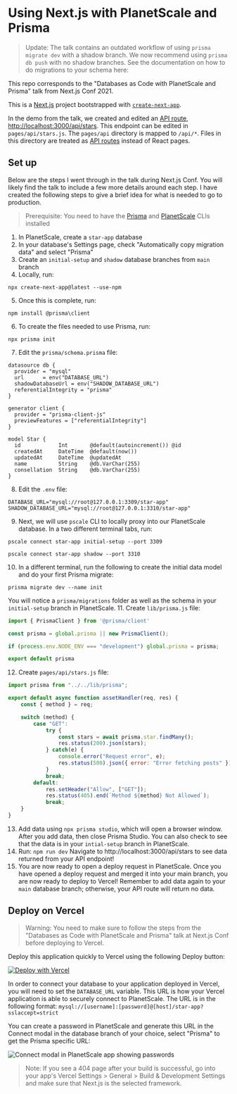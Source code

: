 # Using Next.js with PlanetScale and Prisma

> Update: The talk contains an outdated workflow of using `prisma migrate dev` with a shadow branch. We now recommend using `prisma db push` with no shadow branches. See the documentation on how to do migrations to your schema here: 

This repo corresponds to the "Databases as Code with PlanetScale and Prisma" talk from Next.js Conf 2021.

This is a [Next.js](https://nextjs.org/) project bootstrapped with [`create-next-app`](https://github.com/vercel/next.js/tree/canary/packages/create-next-app).

In the demo from the talk, we created and edited an [API route](https://nextjs.org/docs/api-routes/introduction), [http://localhost:3000/api/stars](http://localhost:3000/api/stars). This endpoint can be edited in `pages/api/stars.js`. The `pages/api` directory is mapped to `/api/*`. Files in this directory are treated as [API routes](https://nextjs.org/docs/api-routes/introduction) instead of React pages.

## Set up

Below are the steps I went through in the talk during Next.js Conf. You will likely find the talk to include a few more details around each step. I have created the following steps to give a brief idea for what is needed to go to production. 

> Prerequisite: You need to have the [Prisma](https://www.prisma.io/docs/concepts/components/prisma-cli/installatio) and [PlanetScale](https://docs.planetscale.com/reference/planetscale-environment-setup) CLIs installed

1. In PlanetScale, create a `star-app` database
2. In your database's Settings page, check "Automatically copy migration data" and select "Prisma"
3. Create an `initial-setup` and `shadow` database branches from `main` branch
4. Locally, run:
```
npx create-next-app@latest --use-npm
```
5. Once this is complete, run:
```cd star-app
npm install @prisma\client
```
6. To create the files needed to use Prisma, run:
```
npx prisma init
```
7. Edit the `prisma/schema.prisma` file: 
```
datasource db {
  provider = "mysql"
  url      = env("DATABASE_URL")
  shadowDatabaseUrl = env("SHADOW_DATABASE_URL")
  referentialIntegrity = "prisma"
}

generator client {
  provider = "prisma-client-js"
  previewFeatures = ["referentialIntegrity"]
}

model Star {
  id            Int       @default(autoincrement()) @id
  createdAt     DateTime  @default(now())
  updatedAt     DateTime  @updatedAt
  name          String    @db.VarChar(255)
  consellation  String    @db.VarChar(255)
}
```
8. Edit the `.env` file: 
```
DATABASE_URL="mysql://root@127.0.0.1:3309/star-app"
SHADOW_DATABASE_URL="mysql://root@127.0.0.1:3310/star-app"
```
9. Next, we will use `pscale` CLI to locally proxy into our PlanetScale database. In a two different terminal tabs, run:
```
pscale connect star-app initial-setup --port 3309
```
```
pscale connect star-app shadow --port 3310
```
10. In a different terminal, run the following to create the initial data model and do your first Prisma migrate:
```
prisma migrate dev --name init
```
You will notice a `prisma/migrations` folder as well as the schema in your `initial-setup` branch in PlanetScale.
11. Create `lib/prisma.js` file:
```javascript
import { PrismaClient } from '@prisma/client'

const prisma = global.prisma || new PrismaClient();

if (process.env.NODE_ENV === "development") global.prisma = prisma;

export default prisma
```
12. Create `pages/api/stars.js` file:
```javascript
import prisma from "../../lib/prisma";

export default async function assetHandler(req, res) {
    const { method } = req;

    switch (method) {
        case "GET":
            try {   
                const stars = await prisma.star.findMany();
                res.status(200).json(stars);
            } catch(e) {
                console.error("Request error", e);
                res.status(500).json({ error: "Error fetching posts" });
            }
            break;
        default:
            res.setHeader("Allow", ["GET"]);
            res.status(405).end(`Method ${method} Not Allowed`);
            break;
    }
}
```
13. Add data using `npx prisma studio`, which will open a browser window. After you add data, then close Prisma Studio. You can also check to see that the data is in your `intial-setup` branch in PlanetScale.
14. Run: 
```npm run dev```
Navigate to http://localhost:3000/api/stars to see data returned from your API endpoint!
15. You are now ready to open a deploy request in PlanetScale. Once you have opened a deploy request and merged it into your main branch, you are now ready to deploy to Vercel! Remember to add data again to your `main` database branch; otherwise, your API route will return no data. 

## Deploy on Vercel

> Warning: You need to make sure to follow the steps from the "Databases as Code with PlanetScale and Prisma" talk at Next.js Conf before deploying to Vercel. 

Deploy this application quickly to Vercel using the following Deploy button:

[![Deploy with Vercel](https://vercel.com/button)](https://vercel.com/new/clone?repository-url=https%3A%2F%2Fgithub.com%2Fplanetscale%2Fnextjs-conf-2021&env=DATABASE_URL&envDescription=Create%20a%20new%20Password%20in%20PlanetScale%20and%20get%20the%20Prisma%20URL.%20Example%3A%20mysql%3A%2F%2F%5Busername%5D%3A%5Bpassword%5D%40%5Bhost%5D%2Fstar-app%3Fsslaccept%3Dstrict&envLink=https%3A%2F%2Fdocs.planetscale.com%2Fconcepts%2Fconnection-strings)

In order to connect your database to your application deployed in Vercel, you will need to set the `DATABASE_URL` variable. This URL is how your Vercel application is able to securely connect to PlanetScale. The URL is in the following format: `mysql://[username]:[password]@[host]/star-app?sslaccept=strict`

You can create a password in PlanetScale and generate this URL in the Connect modal in the database branch of your choice, select "Prisma" to get the Prisma specific URL: 

![Connect modal in PlanetScale app showing passwords](https://cdn.sanity.io/images/f1avhira/production/ecc1910dce37410254a169060a35538976a1fdf5-1624x1298.png)

> Note: If you see a 404 page after your build is successful, go into your app's Vercel Settings > General > Build & Development Settings and make sure that Next.js is the selected framework.
